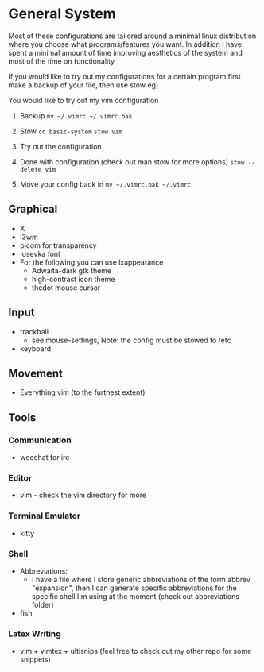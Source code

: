 # General System 
Most of these configurations are tailored around a minimal linux distribution where you choose what programs/features you want. 
In addition I have spent a minimal amount of time improving aesthetics of the system and most of the time on functionality

If you would like to try out my configurations for a certain program first make a backup of your file, then use stow eg)

You would like to try out my vim configuration
1. Backup
  `mv ~/.vimrc ~/.vimrc.bak`

2. Stow
  `cd basic-system`
  `stow vim`

3. Try out the configuration

4. Done with configuration (check out man stow for more options)
  `stow --delete vim`
  
5. Move your config back in 
  `mv ~/.vimrc.bak ~/.vimrc`

## Graphical
* X
* i3wm
* picom for transparency
* Iosevka font
* For the following you can use lxappearance
  * Adwaita-dark gtk theme
  * high-contrast icon theme
  * thedot mouse cursor

## Input
* trackball 
  * see mouse-settings, Note: the config must be stowed to /etc
* keyboard

## Movement
* Everything vim (to the furthest extent)

## Tools
### Communication
* weechat for irc
### Editor
* vim - check the vim directory for more
### Terminal Emulator
* kitty
### Shell
* Abbreviations: 
  * I have a file where I store generic abbreviations of the form abbrev "expansion", then I can generate specific abbreviations for the specific shell I'm using at the moment (check out abbreviations folder)
* fish
### Latex Writing
* vim + vimtex + ultisnips (feel free to check out my other repo for some snippets)
